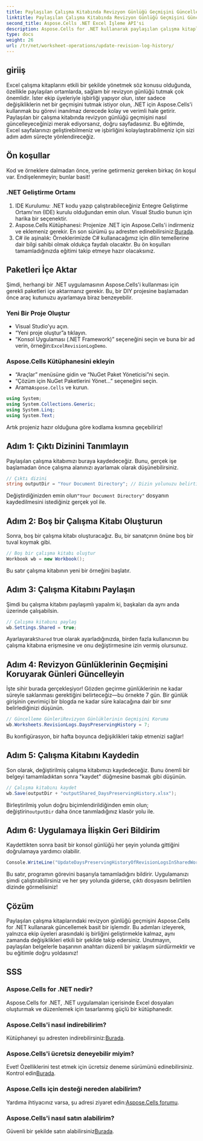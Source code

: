```yaml
---
title: Paylaşılan Çalışma Kitabında Revizyon Günlüğü Geçmişini Güncelle
linktitle: Paylaşılan Çalışma Kitabında Revizyon Günlüğü Geçmişini Güncelle
second_title: Aspose.Cells .NET Excel İşleme API'si
description: Aspose.Cells for .NET kullanarak paylaşılan çalışma kitaplarındaki revizyon günlüğü geçmişini güncellemeyi öğrenin. İşbirliğini basitleştirin ve net belge kayıtları tutun.
type: docs
weight: 26
url: /tr/net/worksheet-operations/update-revision-log-history/
---
```

## giriiş
Excel çalışma kitaplarını etkili bir şekilde yönetmek söz konusu olduğunda, özellikle paylaşılan ortamlarda, sağlam bir revizyon günlüğü tutmak çok önemlidir. İster ekip üyeleriyle işbirliği yapıyor olun, ister sadece değişikliklerin net bir geçmişini tutmak istiyor olun, .NET için Aspose.Cells'i kullanmak bu görevi inanılmaz derecede kolay ve verimli hale getirir. Paylaşılan bir çalışma kitabında revizyon günlüğü geçmişini nasıl güncelleyeceğinizi merak ediyorsanız, doğru sayfadasınız. Bu eğitimde, Excel sayfalarınızı geliştirebilmeniz ve işbirliğini kolaylaştırabilmeniz için sizi adım adım süreçte yönlendireceğiz.
## Ön koşullar
Kod ve örneklere dalmadan önce, yerine getirmeniz gereken birkaç ön koşul var. Endişelenmeyin; bunlar basit!
### .NET Geliştirme Ortamı
1. IDE Kurulumu: .NET kodu yazıp çalıştırabileceğiniz Entegre Geliştirme Ortamı'nın (IDE) kurulu olduğundan emin olun. Visual Studio bunun için harika bir seçenektir.
2.  Aspose.Cells Kütüphanesi: Projenize .NET için Aspose.Cells'i indirmeniz ve eklemeniz gerekir. En son sürümü şu adresten edinebilirsiniz:[Burada](https://releases.aspose.com/cells/net/).
3. C# ile aşinalık: Örneklerimizde C# kullanacağımız için dilin temellerine dair bilgi sahibi olmak oldukça faydalı olacaktır.
Bu ön koşulları tamamladığınızda eğitimi takip etmeye hazır olacaksınız.
## Paketleri İçe Aktar
Şimdi, herhangi bir .NET uygulamasının Aspose.Cells'i kullanması için gerekli paketleri içe aktarmanız gerekir. Bu, bir DIY projesine başlamadan önce araç kutunuzu ayarlamaya biraz benzeyebilir.
### Yeni Bir Proje Oluştur
- Visual Studio’yu açın.
- “Yeni proje oluştur”a tıklayın.
-  “Konsol Uygulaması (.NET Framework)” seçeneğini seçin ve buna bir ad verin, örneğin:`ExcelRevisionLogDemo`.
### Aspose.Cells Kütüphanesini ekleyin
- “Araçlar” menüsüne gidin ve “NuGet Paket Yöneticisi”ni seçin.
- “Çözüm için NuGet Paketlerini Yönet...” seçeneğini seçin.
-  Arama`Aspose.Cells` ve kurun.
```csharp
using System;
using System.Collections.Generic;
using System.Linq;
using System.Text;
```
Artık projeniz hazır olduğuna göre kodlama kısmına geçebiliriz!
## Adım 1: Çıktı Dizinini Tanımlayın
Paylaşılan çalışma kitabımızı buraya kaydedeceğiz. Bunu, gerçek işe başlamadan önce çalışma alanınızı ayarlamak olarak düşünebilirsiniz.
```csharp
// Çıktı dizini
string outputDir = "Your Document Directory"; // Dizin yolunuzu belirtin
```
 Değiştirdiğinizden emin olun`"Your Document Directory"` dosyanın kaydedilmesini istediğiniz gerçek yol ile. 
## Adım 2: Boş bir Çalışma Kitabı Oluşturun
Sonra, boş bir çalışma kitabı oluşturacağız. Bu, bir sanatçının önüne boş bir tuval koymak gibi.
```csharp
// Boş bir çalışma kitabı oluştur
Workbook wb = new Workbook();
```
Bu satır çalışma kitabının yeni bir örneğini başlatır. 
## Adım 3: Çalışma Kitabını Paylaşın
Şimdi bu çalışma kitabını paylaşımlı yapalım ki, başkaları da aynı anda üzerinde çalışabilsin. 
```csharp
// Çalışma kitabını paylaş
wb.Settings.Shared = true;
```
 Ayarlayarak`Shared` true olarak ayarladığınızda, birden fazla kullanıcının bu çalışma kitabına erişmesine ve onu değiştirmesine izin vermiş olursunuz.
## Adım 4: Revizyon Günlüklerinin Geçmişini Koruyarak Günleri Güncelleyin
İşte sihir burada gerçekleşiyor! Gözden geçirme günlüklerinin ne kadar süreyle saklanması gerektiğini belirteceğiz—bu örnekte 7 gün. Bir günlük girişinin çevrimiçi bir blogda ne kadar süre kalacağına dair bir sınır belirlediğinizi düşünün. 
```csharp
// Güncelleme GünleriRevizyon Günlüklerinin Geçmişini Koruma
wb.Worksheets.RevisionLogs.DaysPreservingHistory = 7;
```
Bu konfigürasyon, bir hafta boyunca değişiklikleri takip etmenizi sağlar!
## Adım 5: Çalışma Kitabını Kaydedin
Son olarak, değiştirilmiş çalışma kitabımızı kaydedeceğiz. Bunu önemli bir belgeyi tamamladıktan sonra "kaydet" düğmesine basmak gibi düşünün.
```csharp
// Çalışma kitabını kaydet
wb.Save(outputDir + "outputShared_DaysPreservingHistory.xlsx");
```
 Birleştirilmiş yolun doğru biçimlendirildiğinden emin olun; değiştirin`outputDir` daha önce tanımladığınız klasör yolu ile.
## Adım 6: Uygulamaya İlişkin Geri Bildirim
Kaydettikten sonra basit bir konsol günlüğü her şeyin yolunda gittiğini doğrulamaya yardımcı olabilir. 
```csharp
Console.WriteLine("UpdateDaysPreservingHistoryOfRevisionLogsInSharedWorkbook executed successfully.");
```
Bu satır, programın görevini başarıyla tamamladığını bildirir. Uygulamanızı şimdi çalıştırabilirsiniz ve her şey yolunda giderse, çıktı dosyasını belirtilen dizinde görmelisiniz!
## Çözüm
Paylaşılan çalışma kitaplarındaki revizyon günlüğü geçmişini Aspose.Cells for .NET kullanarak güncellemek basit bir işlemdir. Bu adımları izleyerek, yalnızca ekip üyeleri arasındaki iş birliğini geliştirmekle kalmaz, aynı zamanda değişiklikleri etkili bir şekilde takip edersiniz. Unutmayın, paylaşılan belgelerle başarının anahtarı düzenli bir yaklaşım sürdürmektir ve bu eğitimle doğru yoldasınız!
## SSS
### Aspose.Cells for .NET nedir?
Aspose.Cells for .NET, .NET uygulamaları içerisinde Excel dosyaları oluşturmak ve düzenlemek için tasarlanmış güçlü bir kütüphanedir.
### Aspose.Cells'i nasıl indirebilirim?
 Kütüphaneyi şu adresten indirebilirsiniz:[Burada](https://releases.aspose.com/cells/net/).
### Aspose.Cells'i ücretsiz deneyebilir miyim?
 Evet! Özelliklerini test etmek için ücretsiz deneme sürümünü edinebilirsiniz. Kontrol edin[Burada](https://releases.aspose.com/).
### Aspose.Cells için desteği nereden alabilirim?
 Yardıma ihtiyacınız varsa, şu adresi ziyaret edin:[Aspose.Cells forumu](https://forum.aspose.com/c/cells/9).
### Aspose.Cells'i nasıl satın alabilirim?
 Güvenli bir şekilde satın alabilirsiniz[Burada](https://purchase.aspose.com/buy).
